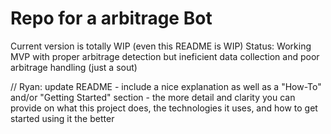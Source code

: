 # Repo for a arbitrage Bot
Current version is totally WIP (even this README is WIP)
Status: Working MVP with proper arbitrage detection but ineficient data collection and poor arbitrage handling (just a sout)

// Ryan: update README - include a nice explanation as well as a "How-To" and/or
 "Getting Started" section - the more detail and clarity you can provide on what
 this project does, the technologies it uses, and how to get started using it the
 better